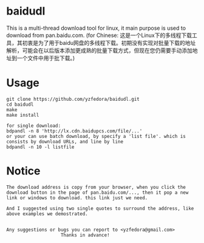 # baidudl
This is a multi-thread download tool for linux, it main purpose is used to download from pan.baidu.com. (for Chinese: 这是一个Linux下的多线程下载工具，其初衷是为了用于baidu网盘的多线程下载。初期没有实现对批量下载的地址解析，可能会在以后版本添加更成熟的批量下载方式，但现在您仍需要手动添加地址到一个文件中用于批下载。)

# Usage
	git clone https://github.com/yzfedora/baidudl.git
	cd baidudl
	make
	make install
	
	for single download:
	bdpandl -n 8 'http://lx.cdn.baidupcs.com/file/...'
	or your can use batch download, by specify a 'list file'. which is consists by download URLs, and line by line
	bdpandl -n 10 -l listfile
	

# Notice
	The download address is copy from your browser, when you click the
	download button in the page of pan.baidu.com/..., then it pop a new
	link or windows to download. this link just we need.
	
	And I suggested using two single quotes to surround the address, like
	above examples we demostrated.


	Any suggestions or bugs you can report to <yzfedora@gmail.com>
						Thanks in advance!
